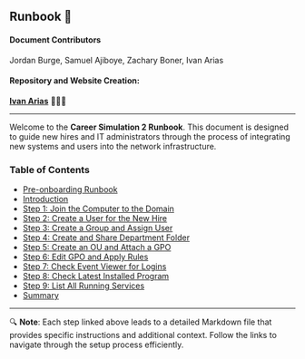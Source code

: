 ## Runbook 📙

#### Document Contributors

Jordan Burge, Samuel Ajiboye, Zachary Boner, Ivan Arias

#### Repository and Website Creation:

[**Ivan Arias**](http://www.hcoco1.com) 🧑🏻‍💻

---

Welcome to the **Career Simulation 2 Runbook**. This document is designed to guide new hires and IT administrators through the process of integrating new systems and users into the network infrastructure.

### Table of Contents

- [Pre-onboarding Runbook](steps/anboarding.md)
- [Introduction](steps/introduction.md)
- [Step 1: Join the Computer to the Domain](steps/step1.md)
- [Step 2: Create a User for the New Hire](steps/step2.md)
- [Step 3: Create a Group and Assign User](steps/step3.md)
- [Step 4: Create and Share Department Folder](steps/step4.md)
- [Step 5: Create an OU and Attach a GPO](steps/step5.md)
- [Step 6: Edit GPO and Apply Rules](steps/step6.md)
- [Step 7: Check Event Viewer for Logins](steps/step7.md)
- [Step 8: Check Latest Installed Program](steps/step8.md)
- [Step 9: List All Running Services](steps/step9.md)
- [Summary](steps/summary.md)

---
🔍
**Note**: Each step linked above leads to a detailed Markdown file that provides specific instructions and additional context. Follow the links to navigate through the setup process efficiently.